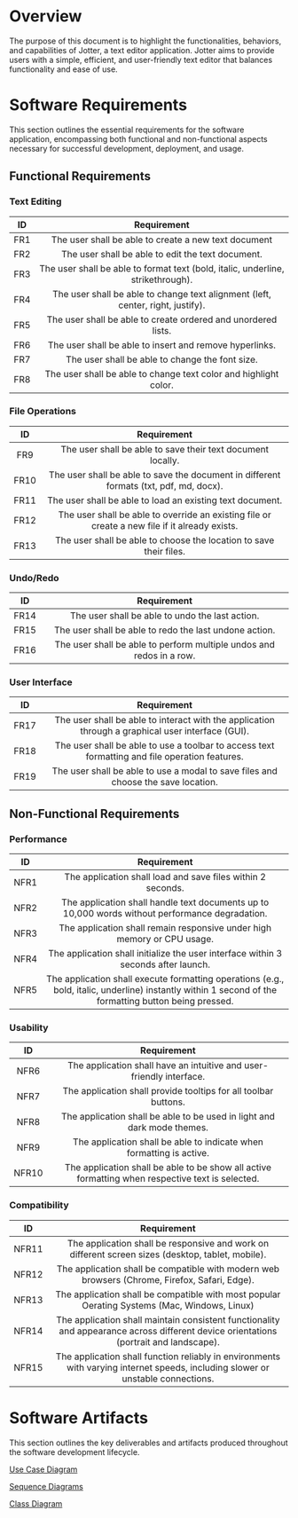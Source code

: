 # Overview

The purpose of this document is to highlight the functionalities, behaviors, and capabilities of Jotter, a text editor application. Jotter aims to provide users with a simple, efficient, and user-friendly text editor that balances functionality and ease of use.


# Software Requirements

This section outlines the essential requirements for the software application, encompassing both functional and non-functional aspects necessary for successful development, deployment, and usage.

## Functional Requirements

### Text Editing

| ID  | Requirement     | 
| :-------------: | :----------: | 
| FR1 | The user shall be able to create a new text document |
| FR2 | The user shall be able to edit the text document. |
| FR3 | The user shall be able to format text (bold, italic, underline, strikethrough). |
| FR4 | The user shall be able to change text alignment (left, center, right, justify). |
| FR5 | The user shall be able to create ordered and unordered lists. | 
| FR6 | The user shall be able to insert and remove hyperlinks. | 
| FR7 | The user shall be able to change the font size. | 
| FR8 | The user shall be able to change text color and highlight color. | 


### File Operations

| ID  | Requirement     | 
| :-------------: | :----------: | 
| FR9 | The user shall be able to save their text document locally. | 
| FR10 | The user shall be able to save the document in different formats (txt, pdf, md, docx). | 
| FR11 | The user shall be able to load an existing text document. | 
| FR12 | The user shall be able to override an existing file or create a new file if it already exists. | 
| FR13 | The user shall be able to choose the location to save their files. | 


### Undo/Redo

| ID  | Requirement     | 
| :-------------: | :----------: | 
| FR14 | The user shall be able to undo the last action. | 
| FR15 | The user shall be able to redo the last undone action. | 
| FR16 | The user shall be able to perform multiple undos and redos in a row. | 


### User Interface
| ID  | Requirement     | 
| :-------------: | :----------: | 
| FR17 | The user shall be able to interact with the application through a graphical user interface (GUI). | 
| FR18 | The user shall be able to use a toolbar to access text formatting and file operation features. | 
| FR19 | The user shall be able to use a modal to save files and choose the save location. | 


## Non-Functional Requirements

### Performance

| ID  | Requirement     | 
| :-------------: | :----------: | 
| NFR1 | The application shall load and save files within 2 seconds. | 
| NFR2 | The application shall handle text documents up to 10,000 words without performance degradation. | 
| NFR3 | The application shall remain responsive under high memory or CPU usage. | 
| NFR4 | The application shall initialize the user interface within 3 seconds after launch. | 
| NFR5 | The application shall execute formatting operations (e.g., bold, italic, underline) instantly within 1 second of the formatting button being pressed. | 


### Usability

| ID  | Requirement     | 
| :-------------: | :----------: | 
| NFR6 | The application shall have an intuitive and user-friendly interface.| 
| NFR7 | The application shall provide tooltips for all toolbar buttons.| 
| NFR8 | The application shall be able to be used in light and dark mode themes.| 
| NFR9 | The application shall be able to indicate when formatting is active.|
| NFR10 | The application shall be able to be show all active formatting when respective text is selected. | 


### Compatibility

| ID  | Requirement     | 
| :-------------: | :----------: | 
| NFR11 | The application shall be responsive and work on different screen sizes (desktop, tablet, mobile).| 
| NFR12 | The application shall be compatible with modern web browsers (Chrome, Firefox, Safari, Edge).| 
| NFR13 | The application shall be compatible with most popular Oerating Systems (Mac, Windows, Linux) | 
| NFR14 | The application shall maintain consistent functionality and appearance across different device orientations (portrait and landscape). |
| NFR15 | The application shall function reliably in environments with varying internet speeds, including slower or unstable connections. |



# Software Artifacts

This section outlines the key deliverables and artifacts produced throughout the software development lifecycle.

[Use Case Diagram](../artifacts/use_case_diagram/Text-Editor_Use-Case.drawio.png)

[Sequence Diagrams](../artifacts/sequence%20_diagram/)

[Class Diagram](../artifacts/class_diagram/ClassDiagram.png)



